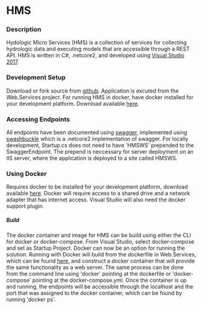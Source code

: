 # HMS
### Description
Hydologic Micro Services (HMS) is a collection of services for collecting hydrologic data and executing models that are accessible through a REST API. HMS is written in C#, .netcore2, and developed using [Visual Studio 2017](https://www.visualstudio.com/downloads/). 

### Development Setup
Download or fork source from [github](https://github.com/quanted/hms.git).
Application is excuted from the Web.Services project.
For running HMS in docker, have docker installed for your development platform. Download available [here](https://docs.docker.com/install/).

### Accessing Endpoints
All endpoints have been documented using [swagger](https://swagger.io/), implemented using [swashbuckle](https://github.com/domaindrivendev/Swashbuckle.AspNetCore) which is a .netcore2 implementation of swagger. For locally development, Startup.cs does not need to have 'HMSWS' prepended to the SwaggerEndpoint. The prepend is neccessary for server deployment on an IIS server, where the application is deployed to a site called HMSWS.

### Using Docker
Requires docker to be installed for your development platform, download available [here](https://docs.docker.com/install/). Docker will require access to a shared drive and a network adapter that has internet access. Visual Studio will also need the docker support plugin.

##### Build
The docker container and image for HMS can be build using either the CLI for docker or docker-compose. From Visual Studio, select docker-compose and set as Startup Project. Docker can now be an option for running the solution. Running with Docker will build from the dockerfile in Web.Services, which can be found [here](https://github.com/quanted/hms/blob/dev/Web.Services/Dockerfile), and construct a docker container that will provide the same functionality as a web server. The same process can be done from the command line using 'docker' pointing at the dockerfile or 'docker-compose' pointing at the docker-compose.yml. Once the container is up and running, the endpoints will be accessible through the localhost and the port that was assigned to the docker container, which can be found by running 'docker ps'. 